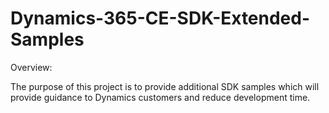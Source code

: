 # Dynamics-365-CE-SDK-Extended-Samples
Overview: 

The purpose of this project is to provide additional SDK samples which will provide guidance to Dynamics customers and reduce development time.
